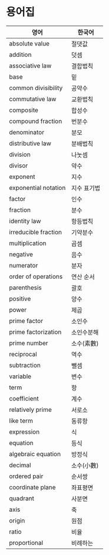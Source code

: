 # 용어집

| 영어                 | 한국어      |
| -------------------- | ----------- |
| absolute value       | 절댓값      |
| addition             | 덧셈        |
| associative law      | 결합법칙    |
| base                 | 밑          |
| common divisibility  | 공약수      |
| commutative law      | 교환법칙    |
| composite            | 합성수      |
| compound fraction    | 번분수      |
| denominator          | 분모        |
| distributive law     | 분배법칙    |
| division             | 나눗셈      |
| divisor              | 약수        |
| exponent             | 지수        |
| exponential notation | 지수 표기법 |
| factor               | 인수        |
| fraction             | 분수        |
| identity law         | 항등법칙    |
| irreducible fraction | 기약분수    |
| multiplication       | 곱셈        |
| negative             | 음수        |
| numerator            | 분자        |
| order of operations  | 연산 순서   |
| parenthesis          | 괄호        |
| positive             | 양수        |
| power                | 제곱        |
| prime factor         | 소인수      |
| prime factorization  | 소인수분해  |
| prime number         | 소수(素數)  |
| reciprocal           | 역수        |
| subtraction          | 뺄셈        |
| variable             | 변수        |
| term                 | 항          |
| coefficient          | 계수        |
| relatively prime     | 서로소      |
| like term            | 동류항      |
| expression           | 식          |
| equation             | 등식        |
| algebraic equation   | 방정식      |
| decimal              | 소수(小數)  |
| ordered pair         | 순서쌍      |
| coordinate plane     | 좌표평면    |
| quadrant             | 사분면      |
| axis                 | 축          |
| origin               | 원점        |
| ratio                | 비율        |
| proportional         | 비례하는    |

